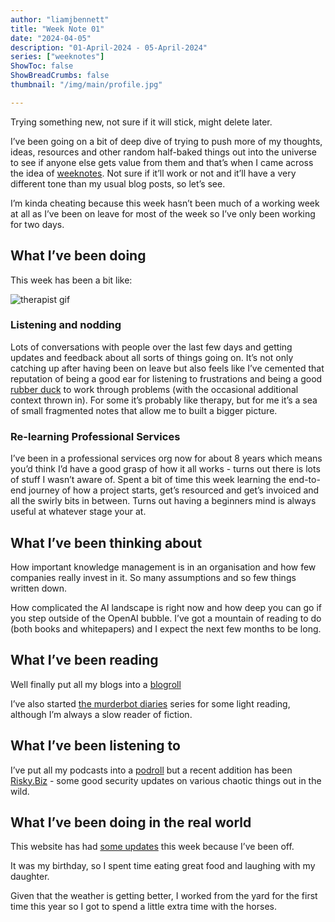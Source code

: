 ```yaml
---
author: "liamjbennett"
title: "Week Note 01"
date: "2024-04-05"
description: "01-April-2024 - 05-April-2024"
series: ["weeknotes"]
ShowToc: false
ShowBreadCrumbs: false
thumbnail: "/img/main/profile.jpg"

---
```


Trying something new, not sure if it will stick, might delete later.

I’ve been going on a bit of deep dive of trying to push more of my thoughts, ideas, resources and other random half-baked things out into the universe to see if anyone else gets value from them and that’s when I came across the idea of [weeknotes](https://blog.annkempster.com/). Not sure if it’ll work or not and it’ll have a very different tone than my usual blog posts, so let’s see.

I’m kinda cheating because this week hasn’t been much of a working week at all as I’ve been on leave for most of the week so I’ve only been working for two days.

## What I’ve been doing

This week has been a bit like:

![therapist gif](/img/2024/therapist.gif)

### Listening and nodding

Lots of conversations with people over the last few days and getting updates and feedback about all sorts of things going on. It’s not only catching up after having been on leave but also feels like I’ve cemented that reputation of being a good ear for listening to frustrations and being a good [rubber duck](https://en.wikipedia.org/wiki/Rubber_duck_debugging) to work through problems (with the occasional additional context thrown in). For some it’s probably like therapy, but for me it’s a sea of small fragmented notes that allow me to built a bigger picture.

### Re-learning Professional Services

I’ve been in a professional services org now for about 8 years which means you’d think I’d have a good grasp of how it all works - turns out there is lots of stuff I wasn’t aware of. Spent a bit of time this week learning the end-to-end journey of how a project starts, get’s resourced and get’s invoiced and all the swirly bits in between. Turns out having a beginners mind is always useful at whatever stage your at.

## What I’ve been thinking about

How important knowledge management is in an organisation and how few companies really invest in it. So many assumptions and so few things written down.

How complicated the AI landscape is right now and how deep you can go if you step outside of the OpenAI bubble. I’ve got a mountain of reading to do (both books and whitepapers) and I expect the next few months to be long.

## What I’ve been reading

Well finally put all my blogs into a [blogroll](/blogroll.xml)

I’ve also started [the murderbot diaries](https://en.wikipedia.org/wiki/The_Murderbot_Diaries) series for some light reading, although I’m always a slow reader of fiction.

## What I’ve been listening to

I’ve put all my podcasts into a [podroll](/podroll.xml) but a recent addition has been [Risky.Biz](http://Risky.Biz) - some good security updates on various chaotic things out in the wild.

## What I’ve been doing in the real world

This website has had [some updates](/changelog) this week because I’ve been off.

It was my birthday, so I spent time eating great food and laughing with my daughter.

Given that the weather is getting better, I worked from the yard for the first time this year so I got to spend a little extra time with the horses.
